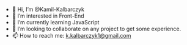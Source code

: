 - 👋 Hi, I’m @Kamil-Kalbarczyk
- 👀 I’m interested in Front-End
- 🌱 I’m currently learning JavaScript
- 💞️ I’m looking to collaborate on any project to get some experience.
- 📫 How to reach me: k.kalbarczyk1@gmail.com

<!---
Kamil-Kalbarczyk/Kamil-Kalbarczyk is a ✨ special ✨ repository because its `README.md` (this file) appears on your GitHub profile.
You can click the Preview link to take a look at your changes.
--->
